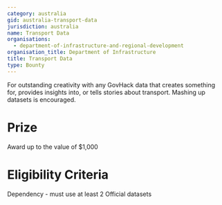 ```yaml
---
category: australia
gid: australia-transport-data
jurisdiction: australia
name: Transport Data
organisations:
  - department-of-infrastructure-and-regional-development
organisation_title: Department of Infrastructure
title: Transport Data
type: Bounty
---
```


For outstanding creativity with any GovHack data that creates something for, provides insights into, or tells stories about transport. Mashing up datasets is encouraged.

# Prize
Award up to the value of $1,000

# Eligibility Criteria
Dependency - must use at least 2  Official datasets